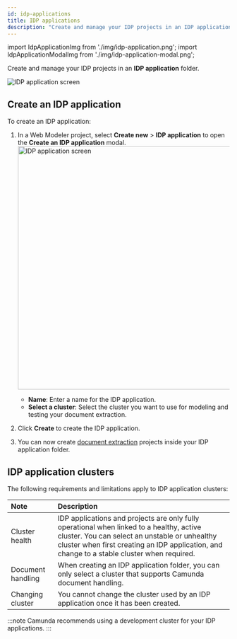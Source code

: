```yaml
---
id: idp-applications
title: IDP applications
description: "Create and manage your IDP projects in an IDP application folder."
---
```


import IdpApplicationImg from './img/idp-application.png';
import IdpApplicationModalImg from './img/idp-application-modal.png';

Create and manage your IDP projects in an **IDP application** folder.

<img src={IdpApplicationImg} alt="IDP application screen" />

## Create an IDP application

To create an IDP application:

1. In a Web Modeler project, select **Create new** > **IDP application** to open the **Create an IDP application** modal.
   <img src={IdpApplicationModalImg} alt="IDP application screen" width="550px"/>
   - **Name**: Enter a name for the IDP application.
   - **Select a cluster**: Select the cluster you want to use for modeling and testing your document extraction.
1. Click **Create** to create the IDP application.

1. You can now create [document extraction](idp-document-extraction.md) projects inside your IDP application folder.

<!-- 1. You can now create [document extraction](idp-document-extraction.md) and [document automation](idp-document-automation.md) projects inside your IDP application folder. -->

## IDP application clusters

The following requirements and limitations apply to IDP application clusters:

| Note              | Description                                                                                                                                                                                                                              |
| :---------------- | :--------------------------------------------------------------------------------------------------------------------------------------------------------------------------------------------------------------------------------------- |
| Cluster health    | IDP applications and projects are only fully operational when linked to a healthy, active cluster. You can select an unstable or unhealthy cluster when first creating an IDP application, and change to a stable cluster when required. |
| Document handling | When creating an IDP application folder, you can only select a cluster that supports Camunda document handling.                                                                                                                          |
| Changing cluster  | You cannot change the cluster used by an IDP application once it has been created.                                                                                                                                                       |

:::note
Camunda recommends using a development cluster for your IDP applications.
:::
